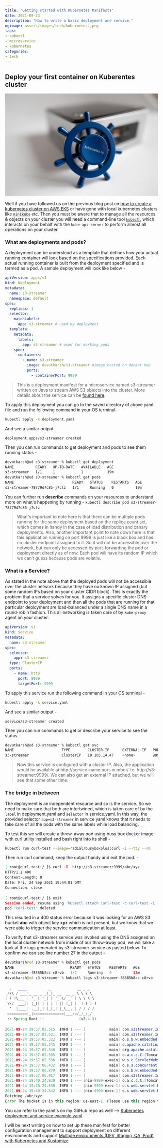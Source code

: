 ```yaml
---
title: "Getting started with Kubernetes Manifests"
date: 2021-09-23
description: "How to write a basic deployment and service."
ogimage: assets/images/tech/kubernetes.jpeg
tags: 
- kubectl
- microservice
- kubernetes
categories:
- tech
---
```

Deploy your first container on Kuberentes cluster
---
![Kubernetes](assets/images/tech/kubernetes.jpeg)

Well if you have followed us on the previous blog post on [how to create a kubernetes cluster on AWS EKS](../how-to-create-a-kubernetes-cluster-on-aws-eks) or have gone with local kubernetes clusters like [```minikube```](https://minikube.sigs.k8s.io/docs/start/) etc. Then you must be aware that to manage all the resources & objects on your cluster you will need a command-line tool [```kubectl```](https://kubernetes.io/docs/tasks/tools/install-kubectl-macos/) which interacts on your behalf with the ```kube-api-server``` to perform almost all operations on your cluster.

### What are deployments and pods?
A deployment can be understood as a template that defines how your actual running container will look based on the specifications provided. Each actual running container is built from the deployment specified and is termed as a pod.
A sample deployment will look like below -

```deployment.yaml
apiVersion: apps/v1
kind: Deployment
metadata:
  name: s3-streamer
  namespace: default
spec:
  replicas: 1
  selector:
    matchLabels:
      app: s3-streamer # used by deployment
  template:
    metadata:
      labels:
        app: s3-streamer # used for marking pods
    spec:
      containers:
        - name: s3-streamer
          image: devutkarsh/s3-streamer #image hosted on docker hub
          ports:
            - containerPort: 9999 
```

> This is a deployment manifest for a microservice named s3-streamer written on Java to stream AWS S3 objects into the cluster. More details about the service can be [found here](../streaming-aws-s3-objects-in-aws-eks-cluster/).

To apply this deployment you can go to the saved directory of above yaml file and run the following command in your OS terminal-
```zsh
kubectl apply -k deployment.yaml
```
And see a similar output -
```
deployment.apps/s3-streamer created
```
Then you can run commands to get deployment and pods to see them running status -
```zsh
devutkarsh@ud s3-streamer % kubectl get deployment
NAME          READY   UP-TO-DATE   AVAILABLE   AGE
s3-streamer   1/1     1            1           19m
devutkarsh@ud s3-streamer % kubectl get pods      
NAME                           READY   STATUS    RESTARTS   AGE
s3-streamer-78779d7c85-j7clz   1/1     Running   0          19m
```
You can further run  **describe** commands on your resources to understand more on what's happening by running - ```kubectl describe pod s3-streamer-78779d7c85-j7clz```

> What's important to note here is that there can be multiple pods running for the same deployment based on the replica count set, which comes in handy in the case of load distribution and canary deployments. 
> Also, another important point to note down here is that this application running on port 9999 is just like a black box and has no cluster endpoint assigned to it. So it will not be accessible over the network, but can only be accessed by port-forwarding the pod or deployment directly as of now. Each pod will have its random IP which we can't guess because pods are volatile.

### What is a Service?
As stated in the note above that the deployed pods will not be accessible over the cluster network because they have no known IP assigned (but some random IPs based on your cluster CIDR block). This is exactly the problem that a service solves for you. It assigns a specific cluster DNS endpoint to your deployment and then all the pods that are running for that particular deployment are load-balanced under a single DNS name in a round-robin fashion. This all networking is taken care of by ```kube-proxy``` agent on your cluster.

```service.yaml
apiVersion: v1
kind: Service
metadata:
  name: s3-streamer
spec:
  selector:
    app: s3-streamer
  type: ClusterIP
  ports:
    - name: http
      port: 9999
      targetPort: 9999
```

To apply this service run the following command in your OS terminal -
```zsh
kubectl apply -k service.yaml
```
And see a similar output -
```
service/s3-streamer created
```
Then you can run commands to get or describe your service to see the status -
```zsh
devutkarsh@ud s3-streamer % kubectl get svc
NAME                      TYPE        CLUSTER-IP      EXTERNAL-IP   PORT(S)    AGE
s3-streamer               ClusterIP   10.105.14.47    <none>        9999/TCP   29s
```
> Now this service is configured with a cluster IP. Also, the application would be available at http://service-name:port-number/ i.e. http://s3-streamer:9999/. We can also get an external IP attached, but we will see that some other time.

### The bridge in between
The deployment is an independent resource and so is the service. So we need to make sure that both are intertwined, which is taken care of by the ```label``` in deployment.yaml and ```selector``` in service.yaml. In this way, the provided selector ```app=s3-streamer``` in service yaml knows that it needs to take care of all the pods with the same labels while load balancing.

To test this we will create a throw-away pod using busy box docker image with curl utility installed and bash right into its shell -
```zsh
kubectl run curl-test --image=radial/busyboxplus:curl -i --tty --rm
```

Then run curl command, keep the output handy and exit the pod. -
```zsh
[ root@curl-test:/ ]$ curl -I  http://s3-streamer:9999/abc/xyz
HTTP/1.1 400 
Content-Length: 0
Date: Fri, 24 Sep 2021 19:44:01 GMT
Connection: close

[ root@curl-test:/ ]$ exit
Session ended, resume using 'kubectl attach curl-test -c curl-test -i -t' command when the pod is running
pod "curl-test" deleted
```

This resulted in a 400 status error because it was looking for an AWS S3 bucket **abc** with object key **xyz** which is not present, but we know that we were able to trigger the service communication at least.

To verify that s3-streamer service was invoked using the DNS assigned on the local cluster network from inside of our throw-away pod, we will take a look at the logs generated by s3-streamer service as pasted below. To confirm we can see line number 27 in the output - 
```java
devutkarsh@ud s3-streamer % kubectl get pods
NAME                          READY   STATUS    RESTARTS   AGE
s3-streamer-f8585b8cc-c8rvb   1/1     Running   0          12m
devutkarsh@ud s3-streamer % kubectl logs s3-streamer-f8585b8cc-c8rvb

  .   ____          _            __ _ _
 /\\ / ___'_ __ _ _(_)_ __  __ _ \ \ \ \
( ( )\___ | '_ | '_| | '_ \/ _` | \ \ \ \
 \\/  ___)| |_)| | | | | || (_| |  ) ) ) )
  '  |____| .__|_| |_|_| |_\__, | / / / /
 =========|_|==============|___/=/_/_/_/
 :: Spring Boot ::                (v2.4.3)

2021-09-24 19:37:02.515  INFO 1 --- [           main] com.s3streamer.Init                      : Starting Init using Java 1.8.0_212 on s3-streamer-f8585b8cc-c8rvb with PID 1 (/s3-streamer-0.0.1-SNAPSHOT/lib/s3-streamer-0.0.1-SNAPSHOT.jar started by root in /)
2021-09-24 19:37:02.521  INFO 1 --- [           main] com.s3streamer.Init                      : No active profile set, falling back to default profiles: default
2021-09-24 19:37:05.322  INFO 1 --- [           main] o.s.b.w.embedded.tomcat.TomcatWebServer  : Tomcat initialized with port(s): 9999 (http)
2021-09-24 19:37:05.345  INFO 1 --- [           main] o.apache.catalina.core.StandardService   : Starting service [Tomcat]
2021-09-24 19:37:05.346  INFO 1 --- [           main] org.apache.catalina.core.StandardEngine  : Starting Servlet engine: [Apache Tomcat/9.0.43]
2021-09-24 19:37:05.505  INFO 1 --- [           main] o.a.c.c.C.[Tomcat].[localhost].[/]       : Initializing Spring embedded WebApplicationContext
2021-09-24 19:37:05.506  INFO 1 --- [           main] w.s.c.ServletWebServerApplicationContext : Root WebApplicationContext: initialization completed in 2837 ms
2021-09-24 19:37:06.432  INFO 1 --- [           main] o.s.s.concurrent.ThreadPoolTaskExecutor  : Initializing ExecutorService 'applicationTaskExecutor'
2021-09-24 19:37:06.879  INFO 1 --- [           main] o.s.b.w.embedded.tomcat.TomcatWebServer  : Tomcat started on port(s): 9999 (http) with context path ''
2021-09-24 19:37:06.917  INFO 1 --- [           main] com.s3streamer.Init                      : Started Init in 5.631 seconds (JVM running for 6.555)
2021-09-24 19:40:24.830  INFO 1 --- [nio-9999-exec-1] o.a.c.c.C.[Tomcat].[localhost].[/]       : Initializing Spring DispatcherServlet 'dispatcherServlet'
2021-09-24 19:40:24.830  INFO 1 --- [nio-9999-exec-1] o.s.web.servlet.DispatcherServlet        : Initializing Servlet 'dispatcherServlet'
2021-09-24 19:40:24.842  INFO 1 --- [nio-9999-exec-1] o.s.web.servlet.DispatcherServlet        : Completed initialization in 10 ms
Fetching /abc/xyz
Error The bucket is in this region: us-east-1. Please use this region to retry the request (Service: Amazon S3; Status Code: 301; Error Code: PermanentRedirect; Request ID: ....
```

You can refer to the yaml's on my GitHub repo as well --> [Kubernetes deployment and service example yaml](https://github.com/devutkarsh/kubernetes/tree/master/apps/service-bases/s3-streamer). 

I will be next writing on how to set up these manifest for better configuration management to support deployment on different environments and support [Multiple environments (DEV, Staging, QA, Prod) with Kubernetes and Kustomize](../configuring-kubernetes-for-multiple-environments-with-kustomize)